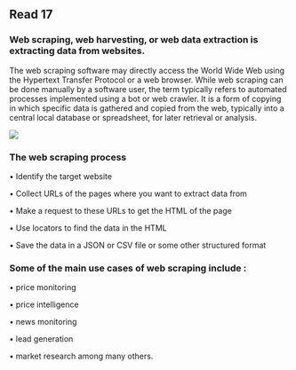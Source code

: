 ## Read 17 

### Web scraping, web harvesting, or web data extraction is extracting data from websites.



The web scraping software may directly access the World Wide Web using the Hypertext Transfer Protocol or a web browser. 
While web scraping can be done manually by a software user, the term typically refers to automated processes implemented using a bot or web crawler. It is a form of copying in which specific data is gathered and copied from the web, 
typically into a central local database or spreadsheet, for later retrieval or analysis.

![](https://www.webharvy.com/images/web%20scraping.png)

### The web scraping process


• Identify the target website

• Collect URLs of the pages where you want to extract data from

• Make a request to these URLs to get the HTML of the page

• Use locators to find the data in the HTML

• Save the data in a JSON or CSV file or some other structured format


### Some of the main use cases of web scraping include  : 
• price monitoring

• price intelligence

• news monitoring

• lead generation

• market research among many others.
